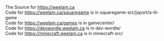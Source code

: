 The Source for https://weelam.ca  
Code for https://weelam.ca/squaregame is in squaregame-src/jsport/a-lil-game  
Code for https://weelam.ca/games is in gamecenter/  
Code for https://devwordle.weelam.ca is in dev-wordle/  
Code for https://minecraft.weelam.ca is in minecraft-src/  
